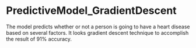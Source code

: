 # PredictiveModel_GradientDescent
The model predicts whether or not a person is going to have a heart disease based on several factors. It looks gradient descent technique to accomplish the result of 91% accuracy.
